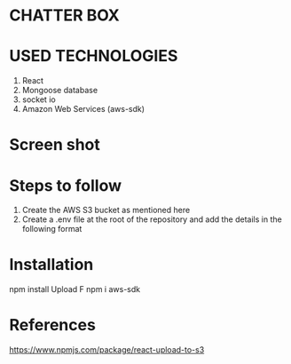 # CHATTER BOX

# USED TECHNOLOGIES
1. React
2. Mongoose database
3. socket io 
4. Amazon Web Services (aws-sdk)

# Screen shot
# Steps to follow

1. Create the AWS S3 bucket as mentioned here
2. Create a .env file at the root of the repository and add the details in the following format

# Installation
npm install
Upload F
npm i aws-sdk

# References
https://www.npmjs.com/package/react-upload-to-s3